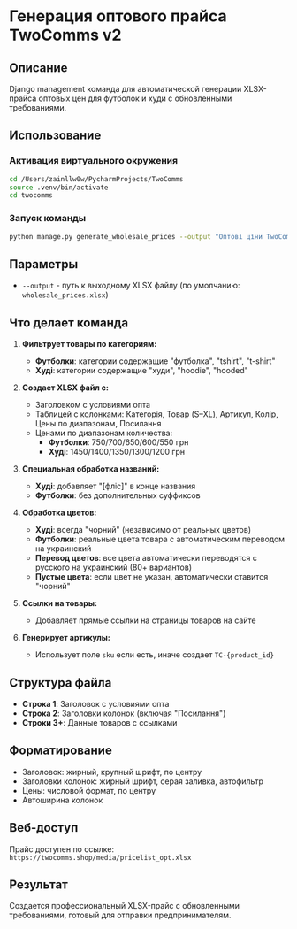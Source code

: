 # Генерация оптового прайса TwoComms v2

## Описание
Django management команда для автоматической генерации XLSX-прайса оптовых цен для футболок и худи с обновленными требованиями.

## Использование

### Активация виртуального окружения
```bash
cd /Users/zainllw0w/PycharmProjects/TwoComms
source .venv/bin/activate
cd twocomms
```

### Запуск команды
```bash
python manage.py generate_wholesale_prices --output "Оптові ціни TwoComms v2.xlsx"
```

## Параметры

- `--output` - путь к выходному XLSX файлу (по умолчанию: `wholesale_prices.xlsx`)

## Что делает команда

1. **Фильтрует товары по категориям:**
   - **Футболки**: категории содержащие "футболка", "tshirt", "t-shirt"
   - **Худі**: категории содержащие "худи", "hoodie", "hooded"

2. **Создает XLSX файл с:**
   - Заголовком с условиями опта
   - Таблицей с колонками: Категорія, Товар (S–XL), Артикул, Колір, Цены по диапазонам, Посилання
   - Ценами по диапазонам количества:
     - **Футболки**: 750/700/650/600/550 грн
     - **Худі**: 1450/1400/1350/1300/1200 грн

3. **Специальная обработка названий:**
   - **Худі**: добавляет "[фліс]" в конце названия
   - **Футболки**: без дополнительных суффиксов

4. **Обработка цветов:**
   - **Худі**: всегда "чорний" (независимо от реальных цветов)
   - **Футболки**: реальные цвета товара с автоматическим переводом на украинский
   - **Перевод цветов**: все цвета автоматически переводятся с русского на украинский (80+ вариантов)
   - **Пустые цвета**: если цвет не указан, автоматически ставится "чорний"

5. **Ссылки на товары:**
   - Добавляет прямые ссылки на страницы товаров на сайте

6. **Генерирует артикулы:**
   - Использует поле `sku` если есть, иначе создает `TC-{product_id}`

## Структура файла

- **Строка 1**: Заголовок с условиями опта
- **Строка 2**: Заголовки колонок (включая "Посилання")
- **Строки 3+**: Данные товаров с ссылками

## Форматирование

- Заголовок: жирный, крупный шрифт, по центру
- Заголовки колонок: жирный шрифт, серая заливка, автофильтр
- Цены: числовой формат, по центру
- Автоширина колонок

## Веб-доступ

Прайс доступен по ссылке: `https://twocomms.shop/media/pricelist_opt.xlsx`

## Результат

Создается профессиональный XLSX-прайс с обновленными требованиями, готовый для отправки предпринимателям.
